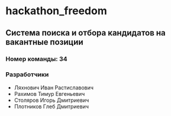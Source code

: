 # hackathon_freedom

## Система поиска и отбора кандидатов на вакантные позиции
### Номер команды: 34

### Разработчики
* Ляхнович Иван Растиславович 
* Рахимов Тимур Евгеньевич
* Столяров Игорь Дмитриевич
* Плотников Глеб Дмитриевич
